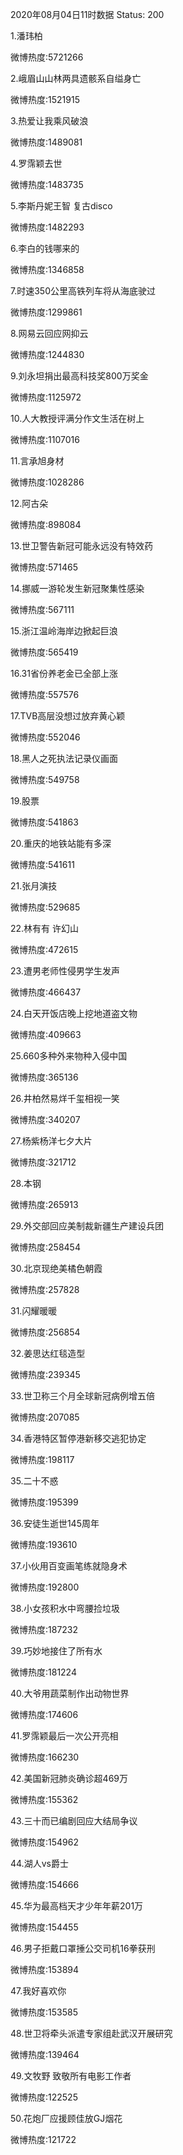 2020年08月04日11时数据
Status: 200

1.潘玮柏

微博热度:5721266

2.峨眉山山林两具遗骸系自缢身亡

微博热度:1521915

3.热爱让我乘风破浪

微博热度:1489081

4.罗霈颖去世

微博热度:1483735

5.李斯丹妮王智 复古disco

微博热度:1482293

6.李白的钱哪来的

微博热度:1346858

7.时速350公里高铁列车将从海底驶过

微博热度:1299861

8.网易云回应网抑云

微博热度:1244830

9.刘永坦捐出最高科技奖800万奖金

微博热度:1125972

10.人大教授评满分作文生活在树上

微博热度:1107016

11.言承旭身材

微博热度:1028286

12.阿古朵

微博热度:898084

13.世卫警告新冠可能永远没有特效药

微博热度:571465

14.挪威一游轮发生新冠聚集性感染

微博热度:567111

15.浙江温岭海岸边掀起巨浪

微博热度:565419

16.31省份养老金已全部上涨

微博热度:557576

17.TVB高层没想过放弃黄心颖

微博热度:552046

18.黑人之死执法记录仪画面

微博热度:549758

19.股票

微博热度:541863

20.重庆的地铁站能有多深

微博热度:541611

21.张月演技

微博热度:529685

22.林有有 许幻山

微博热度:472615

23.遭男老师性侵男学生发声

微博热度:466437

24.白天开饭店晚上挖地道盗文物

微博热度:409663

25.660多种外来物种入侵中国

微博热度:365136

26.井柏然易烊千玺相视一笑

微博热度:340207

27.杨紫杨洋七夕大片

微博热度:321712

28.本钢

微博热度:265913

29.外交部回应美制裁新疆生产建设兵团

微博热度:258454

30.北京现绝美橘色朝霞

微博热度:257828

31.闪耀暖暖

微博热度:256854

32.姜思达红毯造型

微博热度:239345

33.世卫称三个月全球新冠病例增五倍

微博热度:207085

34.香港特区暂停港新移交逃犯协定

微博热度:198117

35.二十不惑

微博热度:195399

36.安徒生逝世145周年

微博热度:193610

37.小伙用百变画笔练就隐身术

微博热度:192800

38.小女孩积水中弯腰捡垃圾

微博热度:187232

39.巧妙地接住了所有水

微博热度:181224

40.大爷用蔬菜制作出动物世界

微博热度:174606

41.罗霈颖最后一次公开亮相

微博热度:166230

42.美国新冠肺炎确诊超469万

微博热度:155362

43.三十而已编剧回应大结局争议

微博热度:154962

44.湖人vs爵士

微博热度:154666

45.华为最高档天才少年年薪201万

微博热度:154455

46.男子拒戴口罩捶公交司机16拳获刑

微博热度:153894

47.我好喜欢你

微博热度:153585

48.世卫将牵头派遣专家组赴武汉开展研究

微博热度:139464

49.文牧野 致敬所有电影工作者

微博热度:122525

50.花炮厂应援顾佳放GJ烟花

微博热度:121722

